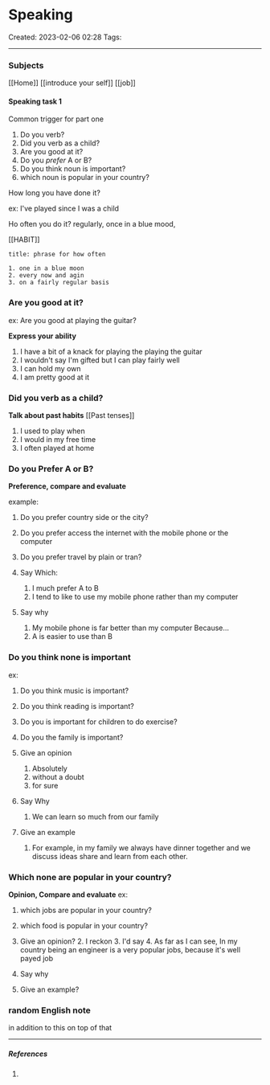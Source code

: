 # Speaking
Created: 2023-02-06 02:28
Tags: 
____

### Subjects

[[Home]]
[[introduce your self]]
[[job]]
#### Speaking task 1

Common trigger for part one

1. Do you verb?
2. Did you verb as a child?
3. Are you good at it?
4. Do you _prefer_ A or B?
5. Do you think noun is important?
6. which noun is popular in your country?

How long you have done it?

ex: I've played since I was a child

Ho often you do it?
regularly, once in a blue mood,

[[HABIT]]
 
```ad-tip
title: phrase for how often

1. one in a blue moon
2. every now and agin
3. on a fairly regular basis

```


### Are you good at it?

ex: Are you good at playing the guitar?

__Express your ability__
1. I have a bit of a knack for playing the playing the guitar
2. I wouldn't say I'm gifted but  I can play fairly well
3. I can hold my own
4. I am pretty good at it

### Did you verb as a child?

__Talk about past habits__
[[Past tenses]]

1. I used to play when
2. I would in my free time
3. I often played at home


### Do you Prefer A or B?

__Preference, compare and evaluate__

example:
1. Do you prefer country side or the city?
2.  Do you prefer access the internet with  the mobile phone or the computer
3. Do you prefer travel by plain or tran?


1. Say Which:
	1. I much prefer A to B
	2. I tend to like to use my mobile phone rather than my computer
2. Say why
	1. My mobile phone is far better than my computer Because...
	2. A is easier to use than B


### Do you think none is important
ex:
1. Do you think music is important?
2. Do you think reading is important?
3. Do you is important for children to do exercise?
4. Do you the family is important?

1. Give an opinion
	1. Absolutely
	2. without a doubt
	3. for sure
2. Say Why
	1. We can learn so much from our family
3. Give an example
	1. For example, in my family we always have dinner together and we discuss ideas share and learn from each other.


### Which none are popular in your country?

__Opinion, Compare and evaluate__
ex:
1. which jobs are popular in your country?
2. which food is popular in  your country?


1. Give an opinion?
	2. I reckon
	3. I'd say
	4. As far as I can see, In my country being an engineer is a very popular jobs, because it's well payed job
2. Say why
3. Give an example?

### random English note



in addition to this
on top of that

_____
##### References
1.

